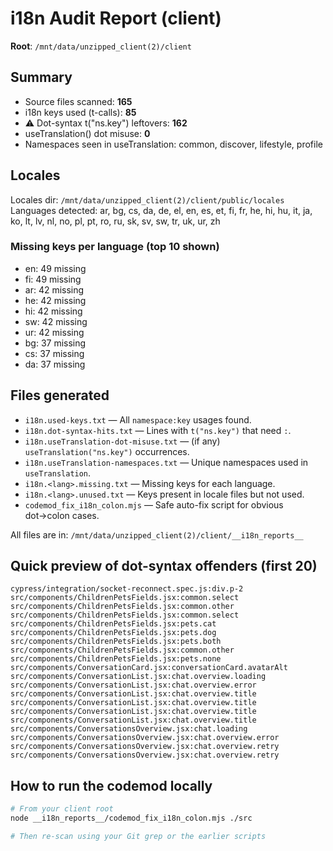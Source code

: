 # i18n Audit Report (client)

**Root**: `/mnt/data/unzipped_client(2)/client`

## Summary
- Source files scanned: **165**
- i18n keys used (t-calls): **85**
- ⚠ Dot-syntax t("ns.key") leftovers: **162**
- useTranslation() dot misuse: **0**
- Namespaces seen in useTranslation: common, discover, lifestyle, profile

## Locales
Locales dir: `/mnt/data/unzipped_client(2)/client/public/locales`  
Languages detected: ar, bg, cs, da, de, el, en, es, et, fi, fr, he, hi, hu, it, ja, ko, lt, lv, nl, no, pl, pt, ro, ru, sk, sv, sw, tr, uk, ur, zh

### Missing keys per language (top 10 shown)
- en: 49 missing
- fi: 49 missing
- ar: 42 missing
- he: 42 missing
- hi: 42 missing
- sw: 42 missing
- ur: 42 missing
- bg: 37 missing
- cs: 37 missing
- da: 37 missing


## Files generated
- `i18n.used-keys.txt` — All `namespace:key` usages found.
- `i18n.dot-syntax-hits.txt` — Lines with `t("ns.key")` that need `:`.
- `i18n.useTranslation-dot-misuse.txt` — (if any) `useTranslation("ns.key")` occurrences.
- `i18n.useTranslation-namespaces.txt` — Unique namespaces used in `useTranslation`.
- `i18n.<lang>.missing.txt` — Missing keys for each language.
- `i18n.<lang>.unused.txt` — Keys present in locale files but not used.
- `codemod_fix_i18n_colon.mjs` — Safe auto-fix script for obvious dot→colon cases.

All files are in: `/mnt/data/unzipped_client(2)/client/__i18n_reports__`

## Quick preview of dot-syntax offenders (first 20)
```
cypress/integration/socket-reconnect.spec.js:div.p-2
src/components/ChildrenPetsFields.jsx:common.select
src/components/ChildrenPetsFields.jsx:common.other
src/components/ChildrenPetsFields.jsx:common.select
src/components/ChildrenPetsFields.jsx:pets.cat
src/components/ChildrenPetsFields.jsx:pets.dog
src/components/ChildrenPetsFields.jsx:pets.both
src/components/ChildrenPetsFields.jsx:common.other
src/components/ChildrenPetsFields.jsx:pets.none
src/components/ConversationCard.jsx:conversationCard.avatarAlt
src/components/ConversationList.jsx:chat.overview.loading
src/components/ConversationList.jsx:chat.overview.error
src/components/ConversationList.jsx:chat.overview.title
src/components/ConversationList.jsx:chat.overview.title
src/components/ConversationList.jsx:chat.overview.title
src/components/ConversationList.jsx:chat.overview.title
src/components/ConversationsOverview.jsx:chat.loading
src/components/ConversationsOverview.jsx:chat.overview.error
src/components/ConversationsOverview.jsx:chat.overview.retry
src/components/ConversationsOverview.jsx:chat.overview.retry
```

## How to run the codemod locally
```bash
# From your client root
node __i18n_reports__/codemod_fix_i18n_colon.mjs ./src

# Then re-scan using your Git grep or the earlier scripts
```
